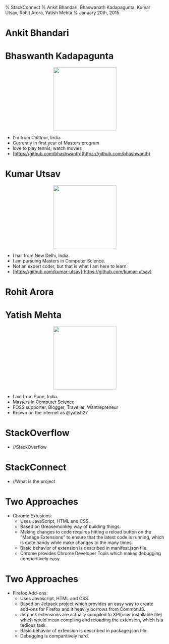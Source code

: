% StackConnect
% Ankit Bhandari, Bhaswanath Kadapagunta, Kumar Utsav, Rohit Arora, Yatish Mehta
% January 20th, 2015

# Ankit Bhandari

# Bhaswanth Kadapagunta

<center>
  <img width=200 src="../img/bhashwanth.jpg">
</center>

- I'm from Chittoor, India
- Currently in first year of Masters program
- love to play tennis, watch movies
- [https://github.com/bhashwanth](https://github.com/bhashwanth)

# Kumar Utsav

<center>
  <img width=200 src="../img/Utsav.jpg">
</center>

- I hail from New Delhi, India.
- I am pursuing Masters in Computer Science.
- Not an expert coder, but that is what I am here to learn.
- [https://github.com/kumar-utsav](https://github.com/kumar-utsav)

# Rohit Arora

# Yatish Mehta

<center>
  <img width=200 src="../img/Yatish.jpg">
</center>

- I am from Pune, India.
- Masters in Computer Science
- FOSS supporter, Blogger, Traveller, Wantrepreneur 
- Known on the internet as @yatish27

# StackOverflow

- //StackOverflow 

# StackConnect

- //What is the project 
# Two Approaches

+ Chrome Extesions:
    + Uses JavaScript, HTML and CSS.
    + Based on Greasemonkey way of building things.
    + Making changes to code requires hitting a reload button on the "Manage Extensions" to ensure that the latest code is running, which is quite handy while make changes to the many times. 
    + Basic behavior of extension is described in manifest.json file.
    + Chrome provides Chrome Developer Tools which makes debugging comparitively easy.

# Two Approaches
	
+ Firefox Add-ons: 
    + Uses Javascript, HTML and CSS.
    + Based on Jetpack project which provides an easy way to create add-ons for Firefox and it heavily borrows from CommonJS.
    + Jetpack extensions are actually compiled to XPI(user installable file) which would mean compiling and reloading the extension, which is a tedious task. 
    + Basic behavior of extension is described in package.json file.
    + Debugging is comparitively hard.
